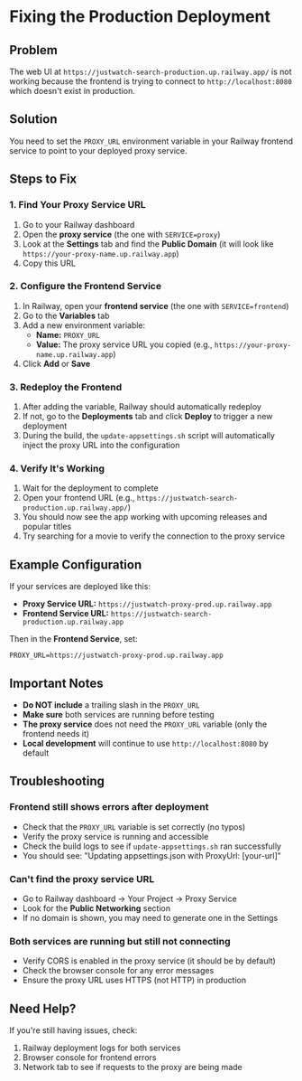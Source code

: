 # Fixing the Production Deployment

## Problem
The web UI at `https://justwatch-search-production.up.railway.app/` is not working because the frontend is trying to connect to `http://localhost:8080` which doesn't exist in production.

## Solution
You need to set the `PROXY_URL` environment variable in your Railway frontend service to point to your deployed proxy service.

## Steps to Fix

### 1. Find Your Proxy Service URL
1. Go to your Railway dashboard
2. Open the **proxy service** (the one with `SERVICE=proxy`)
3. Look at the **Settings** tab and find the **Public Domain** (it will look like `https://your-proxy-name.up.railway.app`)
4. Copy this URL

### 2. Configure the Frontend Service
1. In Railway, open your **frontend service** (the one with `SERVICE=frontend`)
2. Go to the **Variables** tab
3. Add a new environment variable:
   - **Name:** `PROXY_URL`
   - **Value:** The proxy service URL you copied (e.g., `https://your-proxy-name.up.railway.app`)
4. Click **Add** or **Save**

### 3. Redeploy the Frontend
1. After adding the variable, Railway should automatically redeploy
2. If not, go to the **Deployments** tab and click **Deploy** to trigger a new deployment
3. During the build, the `update-appsettings.sh` script will automatically inject the proxy URL into the configuration

### 4. Verify It's Working
1. Wait for the deployment to complete
2. Open your frontend URL (e.g., `https://justwatch-search-production.up.railway.app/`)
3. You should now see the app working with upcoming releases and popular titles
4. Try searching for a movie to verify the connection to the proxy service

## Example Configuration

If your services are deployed like this:
- **Proxy Service URL:** `https://justwatch-proxy-prod.up.railway.app`
- **Frontend Service URL:** `https://justwatch-search-production.up.railway.app`

Then in the **Frontend Service**, set:
```
PROXY_URL=https://justwatch-proxy-prod.up.railway.app
```

## Important Notes

- **Do NOT include** a trailing slash in the `PROXY_URL`
- **Make sure** both services are running before testing
- **The proxy service** does not need the `PROXY_URL` variable (only the frontend needs it)
- **Local development** will continue to use `http://localhost:8080` by default

## Troubleshooting

### Frontend still shows errors after deployment
- Check that the `PROXY_URL` variable is set correctly (no typos)
- Verify the proxy service is running and accessible
- Check the build logs to see if `update-appsettings.sh` ran successfully
- You should see: "Updating appsettings.json with ProxyUrl: [your-url]"

### Can't find the proxy service URL
- Go to Railway dashboard → Your Project → Proxy Service
- Look for the **Public Networking** section
- If no domain is shown, you may need to generate one in the Settings

### Both services are running but still not connecting
- Verify CORS is enabled in the proxy service (it should be by default)
- Check the browser console for any error messages
- Ensure the proxy URL uses HTTPS (not HTTP) in production

## Need Help?
If you're still having issues, check:
1. Railway deployment logs for both services
2. Browser console for frontend errors
3. Network tab to see if requests to the proxy are being made
